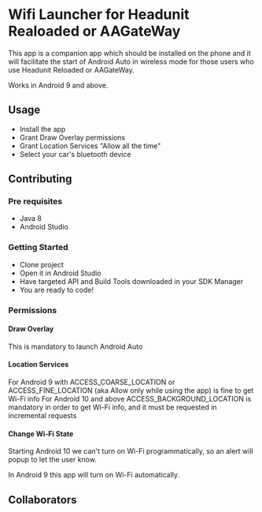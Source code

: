 # Wifi Launcher for Headunit Realoaded or AAGateWay

This app is a companion app which should be installed on the phone and it will facilitate the start of Android Auto in wireless mode for those users who use Headunit Reloaded or AAGateWay.

Works in Android 9 and above.

## Usage

* Install the app
* Grant Draw Overlay permissions
* Grant Location Services "Allow all the time"
* Select your car's bluetooth device

## Contributing

### Pre requisites

* Java 8
* Android Studio

### Getting Started

* Clone project
* Open it in Android Studio
* Have targeted API and Build Tools downloaded in your SDK Manager
* You are ready to code!

### Permissions

#### Draw Overlay

This is mandatory to launch Android Auto

#### Location Services

For Android 9 with ACCESS_COARSE_LOCATION or ACCESS_FINE_LOCATION (aka Allow only while using the app) is fine to get Wi-Fi info
For Android 10 and above ACCESS_BACKGROUND_LOCATION is mandatory in order to get Wi-Fi info, and it must be requested in incremental requests

#### Change Wi-Fi State

Starting Android 10 we can't turn on Wi-Fi programmatically, so an alert will popup to let the user know.

In Android 9 this app will turn on Wi-Fi automatically.

## Collaborators